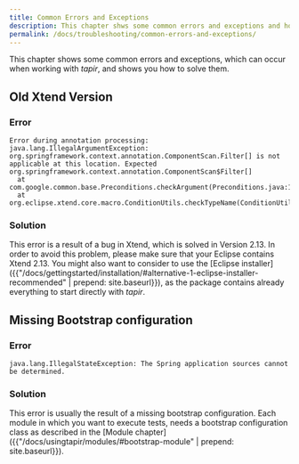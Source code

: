 ```yaml
---
title: Common Errors and Exceptions
description: This chapter shws some common errors and exceptions and how to solve them.
permalink: /docs/troubleshooting/common-errors-and-exceptions/
---
```


This chapter shows some common errors and exceptions, which can occur when working with <i>tapir</i>, and shows you how to solve them.

## Old Xtend Version

### Error

```
Error during annotation processing:
java.lang.IllegalArgumentException: org.springframework.context.annotation.ComponentScan.Filter[] is not applicable at this location. Expected org.springframework.context.annotation.ComponentScan$Filter[]
  at com.google.common.base.Preconditions.checkArgument(Preconditions.java:122)
  at org.eclipse.xtend.core.macro.ConditionUtils.checkTypeName(ConditionUtils.java:80)
```

### Solution

This error is a result of a bug in Xtend, which is solved in Version 2.13. In order to avoid this problem, please make sure that your Eclipse contains Xtend 2.13. You might also want to consider to use the [Eclipse installer]({{"/docs/gettingstarted/installation/#alternative-1-eclipse-installer-recommended" | prepend: site.baseurl}}), as the package contains already everything to start directly with <i>tapir</i>.

## Missing Bootstrap configuration

### Error
```
java.lang.IllegalStateException: The Spring application sources cannot be determined.
```

### Solution

This error is usually the result of a missing bootstrap configuration. Each module in which you want to execute tests, needs a bootstrap configuration class as described in the [Module chapter]({{"/docs/usingtapir/modules/#bootstrap-module" | prepend: site.baseurl}}).
